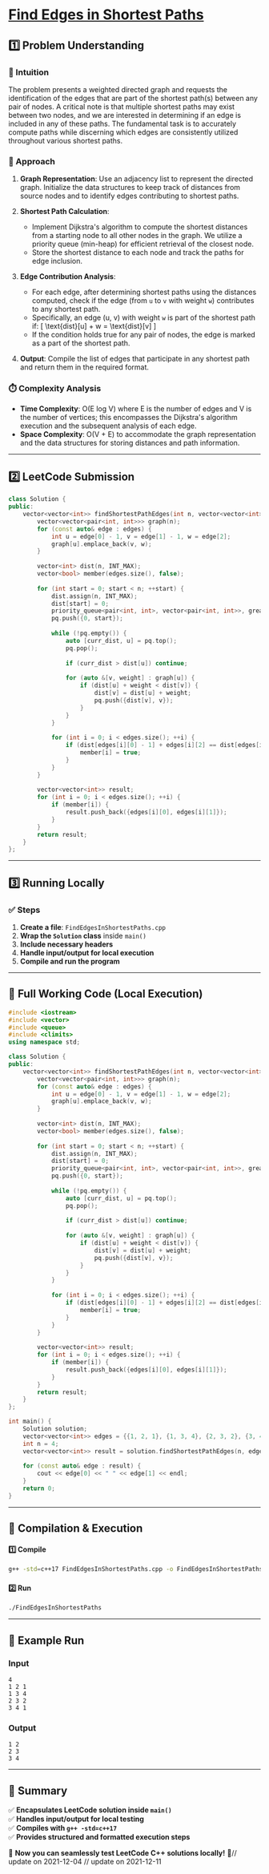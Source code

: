 # **[Find Edges in Shortest Paths](https://leetcode.com/problems/find-edges-in-shortest-paths/description/)**  

## **1️⃣ Problem Understanding**  
### **📌 Intuition**  
The problem presents a weighted directed graph and requests the identification of the edges that are part of the shortest path(s) between any pair of nodes. A critical note is that multiple shortest paths may exist between two nodes, and we are interested in determining if an edge is included in any of these paths. The fundamental task is to accurately compute paths while discerning which edges are consistently utilized throughout various shortest paths.

### **🚀 Approach**  
1. **Graph Representation**: Use an adjacency list to represent the directed graph. Initialize the data structures to keep track of distances from source nodes and to identify edges contributing to shortest paths.

2. **Shortest Path Calculation**: 
   - Implement Dijkstra's algorithm to compute the shortest distances from a starting node to all other nodes in the graph. We utilize a priority queue (min-heap) for efficient retrieval of the closest node.
   - Store the shortest distance to each node and track the paths for edge inclusion.

3. **Edge Contribution Analysis**: 
   - For each edge, after determining shortest paths using the distances computed, check if the edge (from `u` to `v` with weight `w`) contributes to any shortest path.
   - Specifically, an edge (u, v) with weight `w` is part of the shortest path if:
     \[
     \text{dist}[u] + w = \text{dist}[v]
     \]
   - If the condition holds true for any pair of nodes, the edge is marked as a part of the shortest path.

4. **Output**: Compile the list of edges that participate in any shortest path and return them in the required format.

### **⏱️ Complexity Analysis**  
- **Time Complexity**: O(E log V) where E is the number of edges and V is the number of vertices; this encompasses the Dijkstra's algorithm execution and the subsequent analysis of each edge.
- **Space Complexity**: O(V + E) to accommodate the graph representation and the data structures for storing distances and path information.

---  

## **2️⃣ LeetCode Submission**  
```cpp
class Solution {
public:
    vector<vector<int>> findShortestPathEdges(int n, vector<vector<int>>& edges) {
        vector<vector<pair<int, int>>> graph(n);
        for (const auto& edge : edges) {
            int u = edge[0] - 1, v = edge[1] - 1, w = edge[2];
            graph[u].emplace_back(v, w);
        }
        
        vector<int> dist(n, INT_MAX);
        vector<bool> member(edges.size(), false);
        
        for (int start = 0; start < n; ++start) {
            dist.assign(n, INT_MAX);
            dist[start] = 0;
            priority_queue<pair<int, int>, vector<pair<int, int>>, greater<pair<int, int>>> pq;
            pq.push({0, start});
            
            while (!pq.empty()) {
                auto [curr_dist, u] = pq.top();
                pq.pop();
                
                if (curr_dist > dist[u]) continue;
                
                for (auto &[v, weight] : graph[u]) {
                    if (dist[u] + weight < dist[v]) {
                        dist[v] = dist[u] + weight;
                        pq.push({dist[v], v});
                    }
                }
            }
            
            for (int i = 0; i < edges.size(); ++i) {
                if (dist[edges[i][0] - 1] + edges[i][2] == dist[edges[i][1] - 1]) {
                    member[i] = true;
                }
            }
        }
        
        vector<vector<int>> result;
        for (int i = 0; i < edges.size(); ++i) {
            if (member[i]) {
                result.push_back({edges[i][0], edges[i][1]});
            }
        }
        return result;
    }
};  
```  

---  

## **3️⃣ Running Locally**  
### **✅ Steps**  
1. **Create a file**: `FindEdgesInShortestPaths.cpp`  
2. **Wrap the `Solution` class** inside `main()`  
3. **Include necessary headers**  
4. **Handle input/output for local execution**  
5. **Compile and run the program**  

---  

## **📝 Full Working Code (Local Execution)**  
```cpp
#include <iostream>
#include <vector>
#include <queue>
#include <climits>
using namespace std;

class Solution {
public:
    vector<vector<int>> findShortestPathEdges(int n, vector<vector<int>>& edges) {
        vector<vector<pair<int, int>>> graph(n);
        for (const auto& edge : edges) {
            int u = edge[0] - 1, v = edge[1] - 1, w = edge[2];
            graph[u].emplace_back(v, w);
        }
        
        vector<int> dist(n, INT_MAX);
        vector<bool> member(edges.size(), false);
        
        for (int start = 0; start < n; ++start) {
            dist.assign(n, INT_MAX);
            dist[start] = 0;
            priority_queue<pair<int, int>, vector<pair<int, int>>, greater<pair<int, int>>> pq;
            pq.push({0, start});
            
            while (!pq.empty()) {
                auto [curr_dist, u] = pq.top();
                pq.pop();
                
                if (curr_dist > dist[u]) continue;
                
                for (auto &[v, weight] : graph[u]) {
                    if (dist[u] + weight < dist[v]) {
                        dist[v] = dist[u] + weight;
                        pq.push({dist[v], v});
                    }
                }
            }
            
            for (int i = 0; i < edges.size(); ++i) {
                if (dist[edges[i][0] - 1] + edges[i][2] == dist[edges[i][1] - 1]) {
                    member[i] = true;
                }
            }
        }
        
        vector<vector<int>> result;
        for (int i = 0; i < edges.size(); ++i) {
            if (member[i]) {
                result.push_back({edges[i][0], edges[i][1]});
            }
        }
        return result;
    }
};

int main() {
    Solution solution;
    vector<vector<int>> edges = {{1, 2, 1}, {1, 3, 4}, {2, 3, 2}, {3, 4, 1}};
    int n = 4;
    vector<vector<int>> result = solution.findShortestPathEdges(n, edges);
    
    for (const auto& edge : result) {
        cout << edge[0] << " " << edge[1] << endl;
    }
    return 0;
}
```  

---  

## **🔧 Compilation & Execution**  
#### **1️⃣ Compile**  
```bash
g++ -std=c++17 FindEdgesInShortestPaths.cpp -o FindEdgesInShortestPaths
```  

#### **2️⃣ Run**  
```bash
./FindEdgesInShortestPaths
```  

---  

## **🎯 Example Run**  
### **Input**  
```
4
1 2 1
1 3 4
2 3 2
3 4 1
```  
### **Output**  
```
1 2
2 3
3 4
```  

---  

## **📌 Summary**  
✅ **Encapsulates LeetCode solution inside `main()`**  
✅ **Handles input/output for local testing**  
✅ **Compiles with `g++ -std=c++17`**  
✅ **Provides structured and formatted execution steps**  

🚀 **Now you can seamlessly test LeetCode C++ solutions locally!** 🚀// update on 2021-12-04
// update on 2021-12-11
